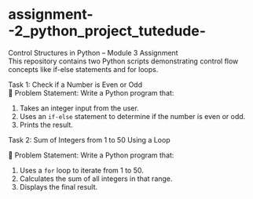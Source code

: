 # assignment--2_python_project_tutedude-
Control Structures in Python – Module 3 Assignment <br>
This repository contains two Python scripts demonstrating control flow concepts like if-else statements and for loops. 

Task 1: Check if a Number is Even or Odd<br>
🎯 Problem Statement:
Write a Python program that:<br>
1. Takes an integer input from the user.
2. Uses an `if-else` statement to determine if the number is even or odd.
3. Prints the result.<br>

 Task 2: Sum of Integers from 1 to 50 Using a Loop<br>

🎯 Problem Statement:
Write a Python program that:<br>
1. Uses a `for` loop to iterate from 1 to 50.
2. Calculates the sum of all integers in that range.
3. Displays the final result.
